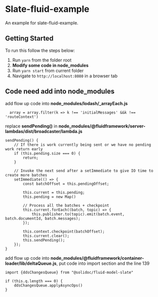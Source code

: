 # Slate-fluid-example

An example for slate-fluid-example.

## Getting Started

To run this follow the steps below:

1. Run `yarn` from the folder root
2. **Modify some code in node_modules**
3. Run `yarn start` from current folder
4. Navigate to `http://localhost:8080` in a browser tab

## Code need add into node_modules

add flow up code into **node_modules/lodash/_arrayEach.js**
```
  array = array.filter(k => k !== 'initialMessages' &&k !== 'routeContext')
```

replace **sendPending()** in **node_modules/@fluidframework/server-lambdas/dist/broadcaster/lambda.js**
```
sendPending() {
    // If there is work currently being sent or we have no pending work return early
    if (this.pending.size === 0) {
        return;
    }

    // Invoke the next send after a setImmediate to give IO time to create more batches
    setImmediate(() => {
        const batchOffset = this.pendingOffset;

        this.current = this.pending;
        this.pending = new Map()

        // Process all the batches + checkpoint
        this.current.forEach((batch, topic) => {
            this.publisher.to(topic).emit(batch.event, batch.documentId, batch.messages);
        });

        this.context.checkpoint(batchOffset);
        this.current.clear();
        this.sendPending();
    });
}
```

add flow up code into **node_modules/@fluidframework/container-loader/lib/deltaQueue.js**, put code into import section and the line 139
```
import {ddsChangesQueue} from "@solidoc/fluid-model-slate"
```
```
if (this.q.length === 0) {
    ddsChangesQueue.applyAsyncOps()
}
```
